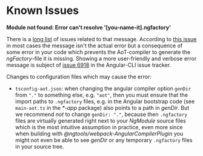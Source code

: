 # Known Issues

**Module not found: Error can't resolve '[you-name-it].ngfactory'**

There is a [long list](https://github.com/angular/angular-cli/search?q=Can%27t+resolve+ngfactory&type=Issues&utf8=%E2%9C%93)
of issues related to that message. According to [this issue](https://github.com/angular/angular-cli/issues/6918#issuecomment-323810736)
in most cases the message isn't the actual error but a consequence of some error
in your code which prevents the AoT-compiler to generate the *ngFactory*-file it
is missing. Showing a more user-friendly and verbose error message is subject of
[issue 6918](https://github.com/angular/angular-cli/issues/6918#issuecomment-323810736)
in the Angular-CLI issue tracker.

Changes to configuration files which may cause the error:

- `tsconfig-aot.json`: when changing the angular compiler option `genDir` from
`"."` to something else, e.g. `"aot"`, then you must ensure that the import
paths to `.ngfactory` files, e.g. in the Angular bootstrap code (see
`main-aot.ts` in the *\*-app* package) also points to a path in *genDir*. But we
recommend *not* to change `genDir: "."`, because then `.ngfactory` files are
virtually generated right next to your *NgModule* source files which is the most
intuitive assumption in practice, even more since when building with
*@ngtools/webpack-AngularCompilerPlugin* you might not even be able to see
*genDir* or any temporary `.ngfactory` files in your source tree.
